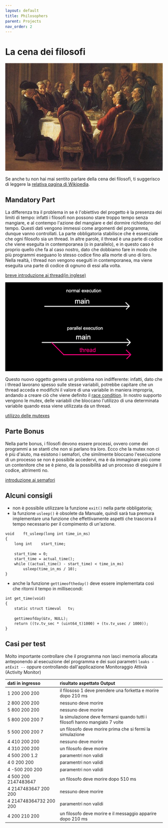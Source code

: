 ```yaml
---
layout: default
title: Philosophers
parent: Projects
nav_order: 2
---
```


# La cena dei filosofi

![img](../../img/philodiner.jpeg)

Se anche tu non hai mai sentito parlare della cena dei filosofi, ti suggerisco di leggere la [relativa pagina di Wikipedia](https://it.wikipedia.org/wiki/Problema_dei_filosofi_a_cena).

## Mandatory Part

La differenza tra il problema in se è l'obiettivo del progetto è la presenza dei limiti di tempo: infatti i filosofi non possono stare troppo tempo senza mangiare, e al contempo l'azione del mangiare e del dormire richiedono del tempo. Questi dati vengono immessi come argomenti del programma, dunque vanno controllati.
La parte obbligatoria stabilisce che è essenziale che ogni filosofo sia un thread. In altre parole, il thread è una parte di codice che viene eseguita in contemporanea (o in parallelo), e in questo caso è proprio quello che fa al caso nostro, dato che dobbiamo fare in modo che più programmi eseguano lo stesso codice fino alla morte di uno di loro. Nella realtà, i thread non vengono eseguiti in contemporanea, ma viene eseguita una parte di codice di ognuno di essi alla volta.

[breve introduzione ai thread(in inglese)](https://code-vault.net/course/6q6s9eerd0:1609007479575/lesson/18ec1942c2da46840693efe9b51d86a8)

![img](../../img/threadex.png)

Questo nuovo oggetto genera un problema non indifferente: infatti, dato che i thread lavorano spesso sulle stesse variabili, potrebbe capitare che un thread acceda e modifichi il valore di una variabile in maniera impropria, andando a creare ciò che viene definito il [race condition](https://code-vault.net/course/6q6s9eerd0:1609007479575/lesson/18ec1942c2da46840693efe9b51ea1a2). In nostro supporto vengono le mutex, delle variabili che bloccano l'utilizzo di una determinata variabile quando essa viene utilizzata da un thread.

[utilizzo delle mutexes](https://code-vault.net/course/6q6s9eerd0:1609007479575/lesson/18ec1942c2da46840693efe9b51eabf6)

## Parte Bonus

Nella parte bonus, i filosofi devono essere processi, ovvero come dei programmi a se stanti che non si parlano tra loro. Ecco che la mutex non ci è più d'aiuto, ma esistono i semafori, che similmente bloccano l'esecuzione di un processo se non è possibile accedervi, ma è da immaginare più come un contenitore che se è pieno, da la possibilità ad un processo di eseguire il codice, altrimenti no.

[introduzione ai semafori](https://code-vault.net/course/6q6s9eerd0:1609007479575/lesson/v9l3sqtpft:1609091934815)

## Alcuni consigli
- non è possibile utilizzare la funzione `exit()` nella parte obbligatoria;
- la funzione `usleep()` è obsolete da Manuale, quindi sarà tua premura implementare una funzione che effettivamente aspetti che trascorra il tempo necessario per il compimento di un'azione.
```
void	ft_usleep(long int time_in_ms)
{
	long int	start_time;

	start_time = 0;
	start_time = actual_time();
	while ((actual_time() - start_time) < time_in_ms)
		usleep(time_in_ms / 10);
}
```
- anche la funzione `gettimeoftheday()` deve essere implementata così che ritorni il tempo in millisecondi:
```
int	get_time(void)
{
	static struct timeval	tv;

	gettimeofday(&tv, NULL);
	return ((tv.tv_sec * (uint64_t)1000) + (tv.tv_usec / 1000));
}
```

## Casi per test
Molto importante controllare che il programma non lasci memoria allocata anteponendo al esecuzione del programma e dei suoi parametri `leaks -atExit --` oppure controllando dall'applicazione Monitoraggio Attivià (Activity Monitor)

| dati in ingresso | risultato aspettato Output |
|:----------|:-------|
| 1 200 200 200 | il filososo 1 deve prendere una forketta e morire dopo 210 ms |
| 2 800 200 200 | nessuno deve morire |
| 5 800 200 200 | nessuno deve morire |
| 5 800 200 200 7 | la simulazione deve fermarsi quando tutti i filosofi hanno mangiato 7 volte |
| 5 500 200 200 7 | un filosofo deve morire prima che si fermi la simulazione |
| 4 410 200 200 | nessuno deve morire |
| 4 310 200 200 | un filosofo deve morire |
| 4 500 200 1.2 | paramentri non validi |
| 4 0 200 200 | paramentri non validi |
| 4 -500 200 200 | paramentri non validi |
| 4 500 200 2147483647 | un filosofo deve morire dopo 510 ms |
| 4 2147483647 200 200 | nessuno deve morire |
| 4 214748364732 200 200 | paramentri non validi |
| 4 200 210 200 | un filosofo deve morire e il messaggio apparire dopo 210 ms |
